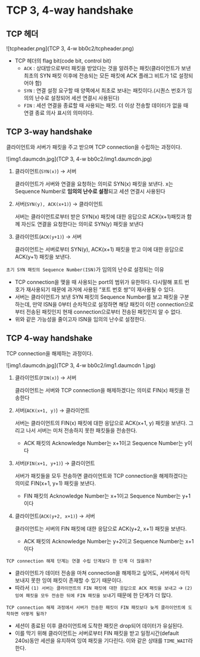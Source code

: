 # TCP 3, 4-way handshake

## TCP 헤더

![tcpheader.png](TCP 3, 4-w bb0c2/tcpheader.png)

- TCP 헤더의 flag bit(code bit, control bit)
    - `ACK` : 상대방으로부터 패킷을 받았다는 것을 알려주는 패킷(클라이언트가 보낸 최초의 SYN 패킷 이후에 전송되는 모든 패킷에 ACK 플래그 비트가 1로 설정되어야 함)
    - `SYN` : 연결 설정 요구할 때 양쪽에서 최초로 보내는 패킷이다.(시퀀스 번호가 임의의 난수로 설정되어 세션 연결시 사용된다)
    - `FIN` : 세션 연결을 종료할 때 사용되는 패킷. 더 이상 전송할 데이터가 없을 때 연결 종료 의사 표시의 의미이다.
    

## TCP 3-way handshake

클라이언트와 서버가 패킷을 주고 받으며 TCP connection을 수립하는 과정이다.

![img1.daumcdn.jpg](TCP 3, 4-w bb0c2/img1.daumcdn.jpg)

1. 클라이언트(`SYN(x)`) → 서버
    
    클라이언트가 서버와 연결을 요청하는 의미로 SYN(x) 패킷을 보낸다. x는 Sequence Number로 **임의의 난수로 설정**되고 세션 연결시 사용된다
    
2. 서버(`SYN(y), ACK(x+1)`) → 클라이언트
    
    서버는 클라이언트로부터 받은 SYN(x) 패킷에 대한 응답으로 ACK(x+1)패킷과 함께 자신도 연결을 요청한다는 의미로 SYN(y) 패킷을 보낸다
    
3. 클라이언트(`ACK(y+1)`) → 서버
    
    클라이언트는 서버로부터 SYN(y), ACK(x+1) 패킷을 받고 이에 대한 응답으로 ACK(y+1) 패킷을 보낸다.
    

`초기 SYN 패킷의 Sequence Number(ISN)`가 임의의 난수로 설정되는 이유

- TCP connection을 맺을 때 사용되는 port의 범위가 유한하다. 다시말해 포트 번호가 재사용되기 때문에 과거에 사용된 “포트 번호 쌍”이 재사용될 수 있다.
- 서버는 클라이언트가 보낸 SYN 패킷의 Sequence Number를 보고 패킷을 구분하는데, 만약 ISN을 0부터 순차적으로 설정하면 해당 패킷이 이전 connection으로부터 전송된 패킷인지 현재 connection으로부터 전송된 패킷인지 알 수 없다.
- 위와 같은 가능성을 줄이고자 ISN을 임의의 난수로 설정한다.

## TCP 4-way handshake

TCP connection을 해제하는 과정이다.

![img1.daumcdn.jpg](TCP 3, 4-w bb0c2/img1.daumcdn 1.jpg)

1. 클라이언트(`FIN(x)`) → 서버
    
    클라이언트는 서버와 TCP connection을 해제하겠다는 의미로 FIN(x) 패킷을 전송한다
    
2. 서버(`ACK(x+1, y)`) → 클라이언트
    
    서버는 클라이언트의 FIN(x) 패킷에 대한 응답으로 ACK(x+1, y) 패킷을 보낸다. 그리고 나서 서버는 미처 전송하지 못한 패킷들을 전송한다. 
    
    - ACK 패킷의 Acknowledge Number는 x+1이고 Sequence Number는 y이다
3. 서버(`FIN(x+1, y+1)`) → 클라이언트
    
    서버가 패킷들을 모두 전송하면 클라이언트와 TCP connection을 해제하겠다는 의미로 FIN(x+1, y+1) 패킷을 보낸다.
    
    - FIN 패킷의 Acknowledge Number는 x+1이고 Sequence Number는 y+1이다
4. 클라이언트(`ACK(y+2, x+1)`) → 서버
    
    클라이언트는 서버의 FIN 패킷에 대한 응답으로 ACK(y+2, x+1) 패킷을 보낸다.
    
    - ACK 패킷의 Acknowledge Number는 y+2이고 Sequence Number는 x+1이다

`TCP connection 해제 단계는 연결 수립 단계보다 한 단계 더 많을까?`

- 클라이언트가 데이터 전송을 마쳐 connection을 해제하고 싶어도, 서버에서 아직 보내지 못한 잉여 패킷이 존재할 수 있기 때문이다.
- 따라서 `(1) 서버는 클라이언트의 FIN 패킷에 대한 응답으로 ACK 패킷을 보내고` → `(2) 잉여 패킷을 모두 전송한 뒤에 FIN 패킷을 보내`기 때문에 한 단계가 더 많다.

`TCP connection 해제 과정에서 서버가 전송한 패킷이 FIN 패킷보다 늦게 클라이언트에 도착하면 어떻게 될까?`

- 세션이 종료된 이후 클라이언트에 도착한 패킷은 drop되어 데이터가 유실된다.
- 이를 막기 위해 클라이언트는 서버로부터 FIN 패킷을 받고 일정시간(default 240s)동안 세션을 유지하여 잉여 패킷을 기다린다. 이와 같은 상태를 `TIME_WAIT`라 한다.